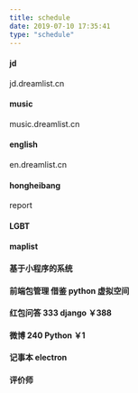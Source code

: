 ```yaml
---
title: schedule
date: 2019-07-10 17:35:41
type: "schedule"
---
```

#### jd
jd.dreamlist.cn
#### music
music.dreamlist.cn
#### english
en.dreamlist.cn
#### hongheibang
report

#### LGBT

#### maplist

#### 基于小程序的系统

#### 前端包管理 借鉴 python 虚拟空间

#### 红包问答 333 django ￥388

#### 微博 240 Python ￥1

#### 记事本 electron

#### 评价师
